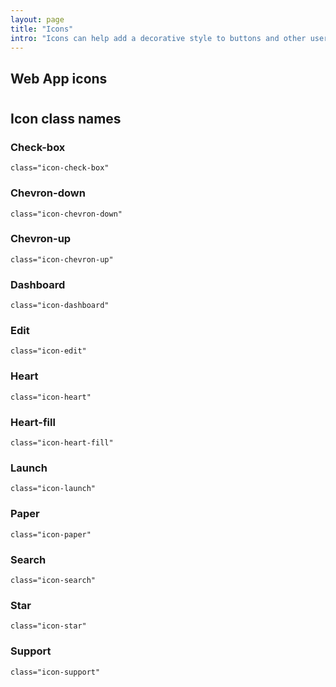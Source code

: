 ```yaml
---
layout: page
title: "Icons"
intro: "Icons can help add a decorative style to buttons and other user interface elements."
---
```


## Web App icons


# <span class="icon-check-box ds-icon"></span> <span class="icon-chevron-down ds-icon"></span> <span class="icon-chevron-up ds-icon"></span> <span class="icon-dashboard ds-icon"></span> <span class="icon-edit ds-icon"></span> <span class="icon-heart ds-icon"></span> <span class="icon-heart-fill ds-icon"></span> <span class="icon-launch ds-icon"></span> <span class="icon-paper ds-icon"></span> <span class="icon-search ds-icon"></span> <span class="icon-star ds-icon"></span> <span class="icon-support ds-icon"></span> 

## Icon class names

### <span class="icon-check-box"></span> Check-box
```class="icon-check-box"```

### <span class="icon-chevron-down"></span> Chevron-down
```class="icon-chevron-down"```

### <span class="icon-chevron-up"></span> Chevron-up
```class="icon-chevron-up"```

### <span class="icon-dashboard"></span> Dashboard
```class="icon-dashboard"```

### <span class="icon-edit"></span> Edit
```class="icon-edit"```

### <span class="icon-heart"></span> Heart
```class="icon-heart"```

### <span class="icon-heart-fill"></span> Heart-fill
```class="icon-heart-fill"```

### <span class="icon-launch"></span> Launch
```class="icon-launch"```

### <span class="icon-paper"></span> Paper
```class="icon-paper"```

### <span class="icon-search"></span> Search
```class="icon-search"```

### <span class="icon-star"></span> Star
```class="icon-star"```

### <span class="icon-support"></span> Support
```class="icon-support"```